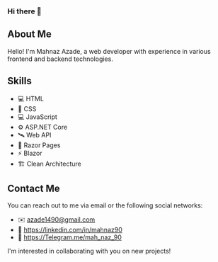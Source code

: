 ### Hi there 👋
##
## About Me
Hello! I'm Mahnaz Azade, a web developer with experience in various frontend and backend technologies.

## Skills
- 💻 HTML
- 🎨 CSS
- 💻 JavaScript
- ⚙️ ASP.NET Core
- 🛰️ Web API
- 📄 Razor Pages
- ⚡ Blazor
- 🏗️ Clean Architecture

## Contact Me
You can reach out to me via email or the following social networks:

- ✉️ azade1490@gmail.com
- 🔗 https://linkedin.com/in/mahnaz90
- 💬 https://Telegram.me/mah_naz_90

I'm interested in collaborating with you on new projects!
